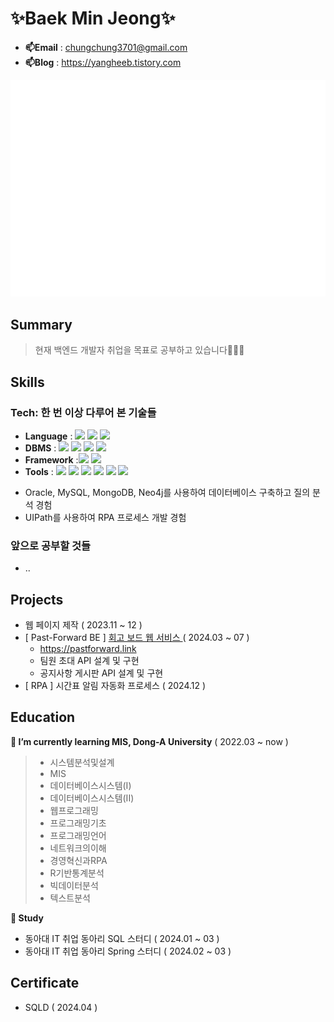 # ✨Baek Min Jeong✨
- **📫Email** : chungchung3701@gmail.com
- **📫Blog** : https://yangheeb.tistory.com
  
![](/github-metrics.svg)

## Summary
> 현재 백엔드 개발자 취업을 목표로 공부하고 있습니다👩🏻‍💻

## Skills
### Tech: 한 번 이상 다루어 본 기술들
- **Language** : <img src="https://img.shields.io/badge/Java-ED8B00?style=flat-square&logo=Java&logoColor=white" /> <img src="https://img.shields.io/badge/Python-3766AB?style=flat-square&logo=Python&logoColor=white"/> <img src="https://img.shields.io/badge/R-276DC3?style=flat-square&logo=R&logoColor=white">
- **DBMS** : <img src="https://img.shields.io/badge/Oracle-F80000?style=flat-square&logo=Oracle&logoColor=white"/> <img src="https://img.shields.io/badge/mysql-4479A1?style=flat-square&logo=mysql&logoColor=white"/> <img src="https://img.shields.io/badge/MongoDB-00684A?style=flat-square&logo=MongoDB&logoColor=white"/> <img src="https://img.shields.io/badge/Neo4j-4479A1?style=flat-square&logo=Neo4j&logoColor=white"/></a>
- **Framework** :<img src="https://img.shields.io/badge/Spring-6DB33F?style=flat-square&logo=spring&logoColor=white" /> <img src="https://img.shields.io/badge/SpringBoot-6DB33F?style=flat-square&logo=SpringBoot&logoColor=white"/>
- **Tools** : <img src="https://img.shields.io/badge/Notion-000000?style=flat-square&logo=Notion&logoColor=white"/> <img src="https://img.shields.io/badge/Slack-4A154B?style=flat-square&logo=Slack&logoColor=white"/> <img src="https://img.shields.io/badge/IntelliJ_IDEA-000000.svg?style=flat-square&logo=intellij-idea&logoColor=white" /> <img src="https://img.shields.io/badge/Visual_Studio_Code-0078D4?style=flat-square&logo=visual%20studio%20code&logoColor=white" /> <img src="https://img.shields.io/badge/GitHub-181717?style=flat-square&logo=GitHub&logoColor=white"/> <img src="https://img.shields.io/badge/UIPath-FA4616?style=flat-square&logo=UIPATH&logoColor=white"/></a>

+ Oracle, MySQL, MongoDB, Neo4j를 사용하여 데이터베이스 구축하고 질의 분석 경험 
+ UIPath를 사용하여 RPA 프로세스 개발 경험 

### 앞으로 공부할 것들
- ..

## Projects
- 웹 페이지 제작 ( 2023.11 ~ 12 )
- [ Past-Forward BE ] [회고 보드 웹 서비스 ](https://github.com/donga-it-club/past-foward-backend) ( 2024.03 ~ 07 )
  - https://pastforward.link
  - 팀원 초대 API 설계 및 구현
  - 공지사항 게시판 API 설계 및 구현
- [ RPA ] 시간표 알림 자동화 프로세스 ( 2024.12 )
  

## Education
**🌱 I’m currently learning MIS, Dong-A University** ( 2022.03 ~ now )
> - 시스템분석및설계
> - MIS
> - 데이터베이스시스템(I)
> - 데이터베이스시스템(II)
> - 웹프로그래밍
> - 프로그래밍기초
> - 프로그래밍언어
> - 네트워크의이해
> - 경영혁신과RPA
> - R기반통계분석
> - 빅데이터분석
> - 텍스트분석

**🌱 Study**
- 동아대 IT 취업 동아리 SQL 스터디 ( 2024.01 ~ 03 )
- 동아대 IT 취업 동아리 Spring 스터디 ( 2024.02 ~ 03 )

## Certificate
- SQLD ( 2024.04 )
<!--
**yangheeb/yangheeb** is a ✨ _special_ ✨ repository because its `README.md` (this file) appears on your GitHub profile.

Here are some ideas to get you started:

- 🔭 I’m currently working on ...
- 🌱 I’m currently learning ...
- 👯 I’m looking to collaborate on ...
- 🤔 I’m looking for help with ...
- 💬 Ask me about ...
- 📫 How to reach me: ...
- 😄 Pronouns: ...
- ⚡ Fun fact: ...
-->

